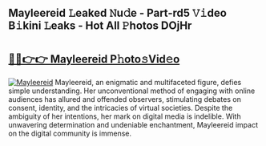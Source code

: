 ## Mayleereid 𝙻eaked 𝙽u𝚍e - Part-rd5 𝚅𝚒deo B𝚒kini 𝙻eaks - Hot All 𝙿hotos DOjHr

# <h2><a href="http://ld1qti.urlbe.top/?page=Mayleereid">🔗🔗👉👉 Mayleereid P𝚑oto𝚜Vid𝚎o</a></h2>

[![Mayleereid](https://i.imgur.com/eBuTRDB.gif)](http://ld1qti.urlbe.top/?page=Mayleereid)
Mayleereid, an enigmatic and multifaceted figure, defies simple understanding. Her unconventional method of engaging with online audiences has allured and offended observers, stimulating debates on consent, identity, and the intricacies of virtual societies. Despite the ambiguity of her intentions, her mark on digital media is indelible. With unwavering determination and undeniable enchantment, Mayleereid impact on the digital community is immense.
